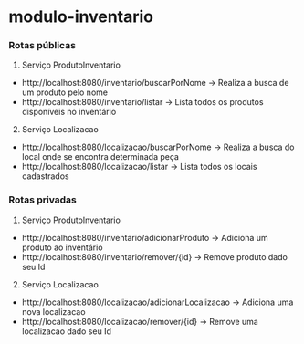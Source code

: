 # modulo-inventario

### Rotas públicas

1. Serviço ProdutoInventario
 - http://localhost:8080/inventario/buscarPorNome 		-> Realiza a busca de um produto pelo nome
 - http://localhost:8080/inventario/listar			-> Lista todos os produtos disponíveis no inventário

2. Serviço Localizacao
  - http://localhost:8080/localizacao/buscarPorNome		-> Realiza a busca do local onde se encontra determinada peça
  - http://localhost:8080/localizacao/listar		-> Lista todos os locais cadastrados

### Rotas privadas

1. Serviço ProdutoInventario
  - http://localhost:8080/inventario/adicionarProduto	-> Adiciona um produto ao inventário
  - http://localhost:8080/inventario/remover/{id}		-> Remove produto dado seu Id

2. Serviço Localizacao
  - http://localhost:8080/localizacao/adicionarLocalizacao	-> Adiciona uma nova localizacao
  - http://localhost:8080/localizacao/remover/{id}		-> Remove uma localizacao dado seu Id
